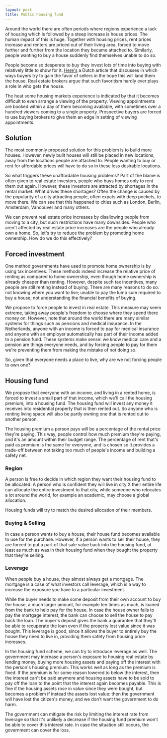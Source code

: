 ```yaml
---
layout: post
title: Public housing fund
---
```


Around the world there are often periods where regions experience a lack of housing which is followed by a steep increase is house prices. The human impact of this is huge. Together with housing prices, rent prices increase and renters are priced out of their living area, forced to move further and further from the location they became attached to. Similarly, people wanting to buy a house suddenly find themselves unable to do so. 

<!-- Change the next two paragraphs so they focus on renters not buyers. The solution in this article only helps out long time renters, not fresh buyers, although it helps people buy sooner, maybe? -->
People become so desperate to buy they invest lots of time into buying with relatively little to show for it. [Here's](https://www.nrc.nl/nieuws/2020/09/18/gun-mij-uw-huis-please-a4012705) a Dutch article that discusses in which ways buyers try to gain the favor of sellers in the hope this will land them the house. Real estate brokers argue that such favoritism hardly ever plays a role in who gets the house.

The heat some housing markets experience is indicated by that it becomes difficult to even arrange a viewing of the property. Viewing appointments are booked within a day of them becoming available, with sometimes over a hundred viewers coming to a single property. Prospective buyers are forced to use buying brokers to give them an edge in setting of viewing appointments.

## Solution

The most commonly proposed solution for this problem is to build more houses. However, newly built houses will still be placed in new locations, away from the locations people are attached to. People wanting to buy or rent for affordable prices will have to do so in these less desirable locations.

So what triggers these unaffordable housing problems? Part of the blame is often given to real estate investors, people who buys homes only to rent them out again. However, these investors are attracted by shortages in the rental market. What drives these shortages? Often the change is caused by the popularity of a city attracting people, often expats with deep pockets, to move there. We can see that this happened to cities such as London, Berlin, Amsterdam, Vancouver and many others.

We can prevent real estate price increases by disallowing people from moving to a city, but such restrictions have many downsides. People who aren't affected by real estate price increases are the people who already own a home. So, let's try to reduce the problem by promoting home ownership. How do we do this effectively?

## Forced investment

One method governments have used to promote home ownership is by using tax incentives. <example> These methods indeed increase the relative price of renting as compared to home ownership, even though home ownership is already cheaper than renting. However, despite such tax incentives, many people are still renting instead of buying. There are many reasons to do so: not knowing where you want to live; unable to pay the lump sum required to buy a house; not understanding the financial benefits of buying.

We propose to force people to invest in real estate. This measure may seem extreme, taking away people's freedom to choose where they spend there money on. However, note that around the world there are many similar systems for things such as pensions and medical insurance. In the Netherlands, anyone with an income is forced to pay for medical insurance and anyone with an employer automatically has part of their income added to a pension fund. These systems make sense: we know medical care and a pension are things everyone needs, and by forcing people to pay for them we're preventing them from making the mistake of not doing so.

So, given that everyone needs a place to live, why are we not forcing people to own one?

## Housing fund
We propose that everyone with an income, and living in a rented home, is forced to invest a small part of that income, which we'll call the housing premium, into a housing fund. The housing fund will invest any money it receives into residential property that is then rented out. So anyone who is renting living space will also be partly owning one that is rented out to another person.

The housing premium a person pays will be a percentage of the rental price they're paying. This way, people control how much premium they're paying, and it's an amount within their budget range. The percentage of rent that's paid as premium is the same for everyone, and is chosen so it provides a trade-off between not taking too much of people's income and building a safety net.

### Region
A person is free to decide in which region they want their housing fund to be allocated. A person who is confident they will live in city X their entire life can allocate the entire investment to that city, while someone who relocates a lot around the world, for example an academic, may choose a global allocation.

Housing funds will try to match the desired allocation of their members.

### Buying & Selling
In case a person wants to buy a house, their house fund becomes available to use for the purchase. However, if a person wants to sell their house, they are forced to put a part of that sale value back into the housing fund, at least as much as was in their housing fund when they bought the property that they're selling.

### Leverage
When people buy a house, they almost always get a mortgage. The mortgage is a case of what investors call leverage, which is a way to increase the exposure you have to a particular investment.

While the buyer needs to make some deposit from their own account to buy the house, a much larger amount, for example ten times as much, is loaned from the bank to help pay for the house. In case the house owner fails to pay the mortgage interest, the bank can choose to sell the house to pay back the loan. The buyer's deposit gives the bank a guarantee that they'll be able to recuperate the loan even if the property lost value since it was bought. This leverage is good, since it allows the buyer to entirely buy the house they need to live in, providing them safety from housing price increases.

In the housing fund scheme, we can try to introduce leverage as well. The government may increase a person's exposure to housing real estate by lending money, buying more housing assets and paying off the interest with the person's housing premium. This works well as long as the premium is fixed. If the premium is for some reason lowered to below the interest, then the interest can't be paid anymore and housing assets have to be sold to pay off the loan to the point that the interest again becomes payable. This is fine if the housing assets rose in value since they were bought, but becomes a problem if instead the assets lost value: then the government will have lost the citizen's money, and we don't want the government to do harm.

The government can mitigate the risk by limiting the interest rate from leverage so that it's unlikely a decrease if the housing fund premium won't be able to cover this interest rate. In case the situation still occurs, the government can cover the loss.


<!-- 
> Is it a benefit that the investment builds slowly, so people's investment is relative to how attached they are to their place of living?
> Should the government invest a large amount on a person's behalf ?
> Should we start this fund at birth?

-->





